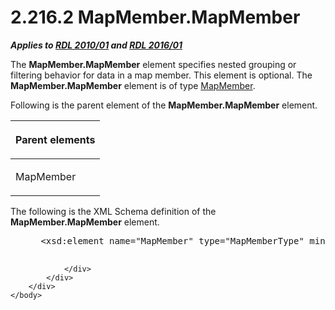 <html dir="LTR" xmlns:mshelp="http://msdn.microsoft.com/mshelp" xmlns:ddue="http://ddue.schemas.microsoft.com/authoring/2003/5" xmlns:xlink="http://www.w3.org/1999/xlink" xmlns:tool="http://www.microsoft.com/tooltip">
    <head>
        <meta http-equiv="Content-Type" content="text/html; CHARSET=utf-8"></meta>
        <meta name="save" content="history"></meta>
        <title>2.216.2 MapMember.MapMember</title>
        <xml>
            <mshelp:toctitle title="2.216.2 MapMember.MapMember"></mshelp:toctitle>
            <mshelp:rltitle title="[MS-RDL]: MapMember.MapMember"></mshelp:rltitle>
            <mshelp:keyword index="A" term="9ff53f42-8cc4-4917-9901-a6f5d029cd7c"></mshelp:keyword>
            <mshelp:attr name="DCSext.ContentType" value="open specification"></mshelp:attr>
            <mshelp:attr name="AssetID" value="9ff53f42-8cc4-4917-9901-a6f5d029cd7c"></mshelp:attr>
            <mshelp:attr name="TopicType" value="kbRef"></mshelp:attr>
            <mshelp:attr name="DCSext.Title" value="[MS-RDL]: MapMember.MapMember" />
        </xml>
    </head>
    <body>
        <div id="header">
            <h1 class="heading">2.216.2 MapMember.MapMember</h1>
        </div>
        <div id="mainSection">
            <div id="mainBody">
                <div id="allHistory" class="saveHistory"></div>
                <div id="sectionSection0" class="section" name="collapseableSection">
                    

<p><b><i>Applies to </i></b><a href="3428e690-a348-4ec7-8a6a-8efb42d2cdee.htm"><b><i>RDL 2010/01</i></b></a><b><i>
and </i></b><a href="52ce3983-2bfc-4e72-9359-42aaf5fe4509.htm"><b><i>RDL 2016/01</i></b></a></p>

<p>The <b>MapMember.MapMember</b> element specifies nested
grouping or filtering behavior for data in a map member. This element is
optional. The <b>MapMember.MapMember</b> element is of type <a href="42cabccb-71c3-4639-806a-e721211ce1a9.htm">MapMember</a>.</p>

<p>Following is the parent element of the <b>MapMember.MapMember</b>
element.</p>

<table>
 <thead>
  <tr>
   <th>
   <p>Parent elements</p>
   </th>
  </tr>
 </thead>
 <tr>
  <td>
  <p>MapMember</p>
  </td>
 </tr>
</table>

<p>The following is the XML Schema definition of the <b>MapMember.MapMember</b>
element.           </p>

<dl>
<dd>
<div><pre> &lt;xsd:element name=&quot;MapMember&quot; type=&quot;MapMemberType&quot; minOccurs=&quot;0&quot; /&gt;
  
</pre></div>
</dd></dl>


                </div>
            </div>
        </div>
    </body>
</html>